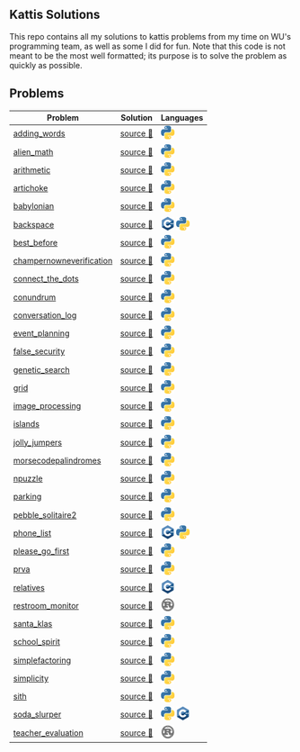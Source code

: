 Kattis Solutions
----------------

This repo contains all my solutions to kattis problems
from my time on WU's programming team, as well as some
I did for fun. Note that this code is not meant to be
the most well formatted; its purpose is to solve the
problem as quickly as possible.

Problems
--------

|                                        Problem                                        |                    Solution                     | Languages |
|---------------------------------------------------------------------------------------|-------------------------------------------------|-----------
| [adding_words](https://open.kattis.com/problems/addingwords)                          | [source 🔗](solutions/adding_words)             |  [![py](images/python.png)]() |
| [alien_math](https://open.kattis.com/problems/alienmath)                              | [source 🔗](solutions/alien_math)               |  [![py](images/python.png)]() |
| [arithmetic](https://open.kattis.com/problems/arithmetic)                             | [source 🔗](solutions/arithmetic)               |  [![py](images/python.png)]() |
| [artichoke](https://open.kattis.com/problems/artichoke)                               | [source 🔗](solutions/artichoke)                |  [![py](images/python.png)]() |
| [babylonian](https://open.kattis.com/problems/babylonian)                             | [source 🔗](solutions/babylonian)               |  [![py](images/python.png)]() |
| [backspace](https://open.kattis.com/problems/backspace)                               | [source 🔗](solutions/backspace)                |  [![cpp](images/cpp.png)]() [![py](images/python.png)]() |
| [best_before](https://open.kattis.com/problems/bestbefore)                            | [source 🔗](solutions/best_before)              |  [![py](images/python.png)]() |
| [champernowneverification](https://open.kattis.com/problems/champernowneverification) | [source 🔗](solutions/champernowneverification) |  [![py](images/python.png)]() |
| [connect_the_dots](https://open.kattis.com/problems/connectthedots)                   | [source 🔗](solutions/connect_the_dots)         |  [![py](images/python.png)]() |
| [conundrum](https://open.kattis.com/problems/conundrum)                               | [source 🔗](solutions/conundrum)                |  [![py](images/python.png)]() |
| [conversation_log](https://open.kattis.com/problems/conversationlog)                  | [source 🔗](solutions/conversation_log)         |  [![py](images/python.png)]() |
| [event_planning](https://open.kattis.com/problems/eventplanning)                      | [source 🔗](solutions/event_planning)           |  [![py](images/python.png)]() |
| [false_security](https://open.kattis.com/problems/falsesecurity)                      | [source 🔗](solutions/false_security)           |  [![py](images/python.png)]() |
| [genetic_search](https://open.kattis.com/problems/geneticsearch)                      | [source 🔗](solutions/genetic_search)           |  [![py](images/python.png)]() |
| [grid](https://open.kattis.com/problems/grid)                                         | [source 🔗](solutions/grid)                     |  [![py](images/python.png)]() |
| [image_processing](https://open.kattis.com/problems/imageprocessing)                  | [source 🔗](solutions/image_processing)         |  [![py](images/python.png)]() |
| [islands](https://open.kattis.com/problems/islands)                                   | [source 🔗](solutions/islands)                  |  [![py](images/python.png)]() |
| [jolly_jumpers](https://open.kattis.com/problems/jollyjumpers)                        | [source 🔗](solutions/jolly_jumpers)            |  [![py](images/python.png)]() |
| [morsecodepalindromes](https://open.kattis.com/problems/morsecodepalindromes)         | [source 🔗](solutions/morsecodepalindromes)     |  [![py](images/python.png)]() |
| [npuzzle](https://open.kattis.com/problems/npuzzle)                                   | [source 🔗](solutions/npuzzle)                  |  [![py](images/python.png)]() |
| [parking](https://open.kattis.com/problems/parking)                                   | [source 🔗](solutions/parking)                  |  [![py](images/python.png)]() |
| [pebble_solitaire2](https://open.kattis.com/problems/pebblesolitaire2)                | [source 🔗](solutions/pebble_solitaire2)        |  [![py](images/python.png)]() |
| [phone_list](https://open.kattis.com/problems/phonelist)                              | [source 🔗](solutions/phone_list)               |  [![cpp](images/cpp.png)]() [![py](images/python.png)]() |
| [please_go_first](https://open.kattis.com/problems/pleasegofirst)                     | [source 🔗](solutions/please_go_first)          |  [![py](images/python.png)]() |
| [prva](https://open.kattis.com/problems/prva)                                         | [source 🔗](solutions/prva)                     |  [![py](images/python.png)]() |
| [relatives](https://open.kattis.com/problems/relatives)                               | [source 🔗](solutions/relatives)                |  [![cpp](images/cpp.png)]() |
| [restroom_monitor](https://open.kattis.com/problems/restroommonitor)                  | [source 🔗](solutions/restroom_monitor)         |  [![rs](images/rust.png)]() |
| [santa_klas](https://open.kattis.com/problems/santaklas)                              | [source 🔗](solutions/santa_klas)               |  [![py](images/python.png)]() |
| [school_spirit](https://open.kattis.com/problems/schoolspirit)                        | [source 🔗](solutions/school_spirit)            |  [![py](images/python.png)]() |
| [simplefactoring](https://open.kattis.com/problems/simplefactoring)                   | [source 🔗](solutions/simplefactoring)          |  [![py](images/python.png)]() |
| [simplicity](https://open.kattis.com/problems/simplicity)                             | [source 🔗](solutions/simplicity)               |  [![py](images/python.png)]() |
| [sith](https://open.kattis.com/problems/sith)                                         | [source 🔗](solutions/sith)                     |  [![py](images/python.png)]() |
| [soda_slurper](https://open.kattis.com/problems/sodaslurper)                          | [source 🔗](solutions/soda_slurper)             |  [![py](images/python.png)]() [![cpp](images/cpp.png)]() |
| [teacher_evaluation](https://open.kattis.com/problems/teacherevaluation)              | [source 🔗](solutions/teacher_evaluation)       |  [![rs](images/rust.png)]() |